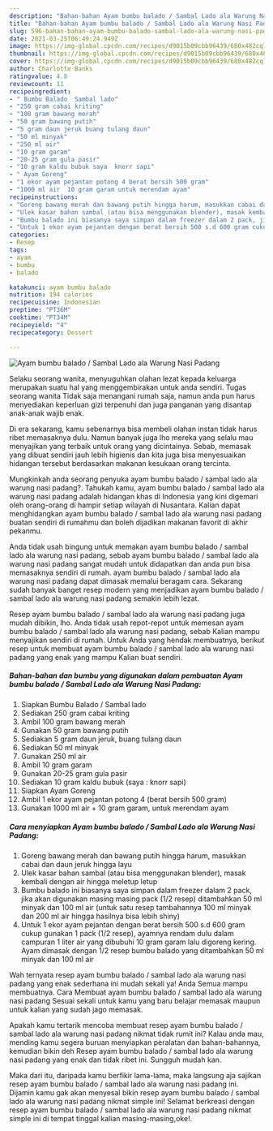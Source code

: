 ```yaml
---
description: "Bahan-bahan Ayam bumbu balado / Sambal Lado ala Warung Nasi Padang Sederhana Untuk Jualan"
title: "Bahan-bahan Ayam bumbu balado / Sambal Lado ala Warung Nasi Padang Sederhana Untuk Jualan"
slug: 596-bahan-bahan-ayam-bumbu-balado-sambal-lado-ala-warung-nasi-padang-sederhana-untuk-jualan
date: 2021-03-25T06:49:24.949Z
image: https://img-global.cpcdn.com/recipes/d9015b09cbb96439/680x482cq70/ayam-bumbu-balado-sambal-lado-ala-warung-nasi-padang-foto-resep-utama.jpg
thumbnail: https://img-global.cpcdn.com/recipes/d9015b09cbb96439/680x482cq70/ayam-bumbu-balado-sambal-lado-ala-warung-nasi-padang-foto-resep-utama.jpg
cover: https://img-global.cpcdn.com/recipes/d9015b09cbb96439/680x482cq70/ayam-bumbu-balado-sambal-lado-ala-warung-nasi-padang-foto-resep-utama.jpg
author: Charlotte Banks
ratingvalue: 4.8
reviewcount: 11
recipeingredient:
- " Bumbu Balado  Sambal lado"
- "250 gram cabai kriting"
- "100 gram bawang merah"
- "50 gram bawang putih"
- "5 gram daun jeruk buang tulang daun"
- "50 ml minyak"
- "250 ml air"
- "10 gram garam"
- "20-25 gram gula pasir"
- "10 gram kaldu bubuk saya  knorr sapi"
- " Ayam Goreng"
- "1 ekor ayam pejantan potong 4 berat bersih 500 gram"
- "1000 ml air  10 gram garam untuk merendam ayam"
recipeinstructions:
- "Goreng bawang merah dan bawang putih hingga harum, masukkan cabai dan daun jeruk hingga layu"
- "Ulek kasar bahan sambal (atau bisa menggunakan blender), masak kembali dengan air hingga meletup letup"
- "Bumbu balado ini biasanya saya simpan dalam freezer dalam 2 pack, jika akan digunakan masing masing pack (1/2 resep) ditambahkan 50 ml minyak dan 100 ml air (untuk satu resep tambahannya 100 ml minyak dan 200 ml air hingga hasilnya bisa lebih shiny)"
- "Untuk 1 ekor ayam pejantan dengan berat bersih 500 s.d 600 gram cukup gunakan 1 pack (1/2 resep), ayamnya rendam dulu dalam campuran 1 liter air yang dibubuhi 10 gram garam lalu digoreng kering. Ayam dimasak dengan 1/2 resep bumbu balado yang ditambahkan 50 ml minyak dan 100 ml air"
categories:
- Resep
tags:
- ayam
- bumbu
- balado

katakunci: ayam bumbu balado 
nutrition: 194 calories
recipecuisine: Indonesian
preptime: "PT36M"
cooktime: "PT34M"
recipeyield: "4"
recipecategory: Dessert

---
```



![Ayam bumbu balado / Sambal Lado ala Warung Nasi Padang](https://img-global.cpcdn.com/recipes/d9015b09cbb96439/680x482cq70/ayam-bumbu-balado-sambal-lado-ala-warung-nasi-padang-foto-resep-utama.jpg)

Selaku seorang wanita, menyuguhkan olahan lezat kepada keluarga merupakan suatu hal yang menggembirakan untuk anda sendiri. Tugas seorang  wanita Tidak saja menangani rumah saja, namun anda pun harus menyediakan keperluan gizi terpenuhi dan juga panganan yang disantap anak-anak wajib enak.

Di era  sekarang, kamu sebenarnya bisa membeli olahan instan tidak harus ribet memasaknya dulu. Namun banyak juga lho mereka yang selalu mau menyajikan yang terbaik untuk orang yang dicintainya. Sebab, memasak yang dibuat sendiri jauh lebih higienis dan kita juga bisa menyesuaikan hidangan tersebut berdasarkan makanan kesukaan orang tercinta. 



Mungkinkah anda seorang penyuka ayam bumbu balado / sambal lado ala warung nasi padang?. Tahukah kamu, ayam bumbu balado / sambal lado ala warung nasi padang adalah hidangan khas di Indonesia yang kini digemari oleh orang-orang di hampir setiap wilayah di Nusantara. Kalian dapat menghidangkan ayam bumbu balado / sambal lado ala warung nasi padang buatan sendiri di rumahmu dan boleh dijadikan makanan favorit di akhir pekanmu.

Anda tidak usah bingung untuk memakan ayam bumbu balado / sambal lado ala warung nasi padang, sebab ayam bumbu balado / sambal lado ala warung nasi padang sangat mudah untuk didapatkan dan anda pun bisa memasaknya sendiri di rumah. ayam bumbu balado / sambal lado ala warung nasi padang dapat dimasak memalui beragam cara. Sekarang sudah banyak banget resep modern yang menjadikan ayam bumbu balado / sambal lado ala warung nasi padang semakin lebih lezat.

Resep ayam bumbu balado / sambal lado ala warung nasi padang juga mudah dibikin, lho. Anda tidak usah repot-repot untuk memesan ayam bumbu balado / sambal lado ala warung nasi padang, sebab Kalian mampu menyajikan sendiri di rumah. Untuk Anda yang hendak membuatnya, berikut resep untuk membuat ayam bumbu balado / sambal lado ala warung nasi padang yang enak yang mampu Kalian buat sendiri.

<!--inarticleads1-->

##### Bahan-bahan dan bumbu yang digunakan dalam pembuatan Ayam bumbu balado / Sambal Lado ala Warung Nasi Padang:

1. Siapkan  Bumbu Balado / Sambal lado
1. Sediakan 250 gram cabai kriting
1. Ambil 100 gram bawang merah
1. Gunakan 50 gram bawang putih
1. Sediakan 5 gram daun jeruk, buang tulang daun
1. Sediakan 50 ml minyak
1. Gunakan 250 ml air
1. Ambil 10 gram garam
1. Gunakan 20-25 gram gula pasir
1. Sediakan 10 gram kaldu bubuk (saya : knorr sapi)
1. Siapkan  Ayam Goreng
1. Ambil 1 ekor ayam pejantan potong 4 (berat bersih 500 gram)
1. Gunakan 1000 ml air + 10 gram garam, untuk merendam ayam




<!--inarticleads2-->

##### Cara menyiapkan Ayam bumbu balado / Sambal Lado ala Warung Nasi Padang:

1. Goreng bawang merah dan bawang putih hingga harum, masukkan cabai dan daun jeruk hingga layu
1. Ulek kasar bahan sambal (atau bisa menggunakan blender), masak kembali dengan air hingga meletup letup
1. Bumbu balado ini biasanya saya simpan dalam freezer dalam 2 pack, jika akan digunakan masing masing pack (1/2 resep) ditambahkan 50 ml minyak dan 100 ml air (untuk satu resep tambahannya 100 ml minyak dan 200 ml air hingga hasilnya bisa lebih shiny)
1. Untuk 1 ekor ayam pejantan dengan berat bersih 500 s.d 600 gram cukup gunakan 1 pack (1/2 resep), ayamnya rendam dulu dalam campuran 1 liter air yang dibubuhi 10 gram garam lalu digoreng kering. Ayam dimasak dengan 1/2 resep bumbu balado yang ditambahkan 50 ml minyak dan 100 ml air




Wah ternyata resep ayam bumbu balado / sambal lado ala warung nasi padang yang enak sederhana ini mudah sekali ya! Anda Semua mampu membuatnya. Cara Membuat ayam bumbu balado / sambal lado ala warung nasi padang Sesuai sekali untuk kamu yang baru belajar memasak maupun untuk kalian yang sudah jago memasak.

Apakah kamu tertarik mencoba membuat resep ayam bumbu balado / sambal lado ala warung nasi padang nikmat tidak rumit ini? Kalau anda mau, mending kamu segera buruan menyiapkan peralatan dan bahan-bahannya, kemudian bikin deh Resep ayam bumbu balado / sambal lado ala warung nasi padang yang enak dan tidak ribet ini. Sungguh mudah kan. 

Maka dari itu, daripada kamu berfikir lama-lama, maka langsung aja sajikan resep ayam bumbu balado / sambal lado ala warung nasi padang ini. Dijamin kamu gak akan menyesal bikin resep ayam bumbu balado / sambal lado ala warung nasi padang nikmat simple ini! Selamat berkreasi dengan resep ayam bumbu balado / sambal lado ala warung nasi padang nikmat simple ini di tempat tinggal kalian masing-masing,oke!.

